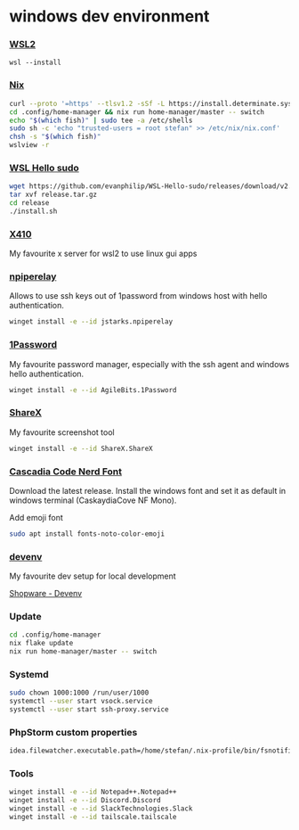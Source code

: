 # windows dev environment

### [WSL2](https://learn.microsoft.com/en-us/windows/wsl/install)
```
wsl --install
```

### [Nix](https://nixos.org/download#nix-install-windows)
```bash
curl --proto '=https' --tlsv1.2 -sSf -L https://install.determinate.systems/nix | sh -s -- install
cd .config/home-manager && nix run home-manager/master -- switch
echo "$(which fish)" | sudo tee -a /etc/shells
sudo sh -c 'echo "trusted-users = root stefan" >> /etc/nix/nix.conf'
chsh -s "$(which fish)"
wslview -r
```

### [WSL Hello sudo](https://github.com/nullpo-head/WSL-Hello-sudo)
```bash
wget https://github.com/evanphilip/WSL-Hello-sudo/releases/download/v2.1.0/release.tar.gz
tar xvf release.tar.gz
cd release
./install.sh
```

### [X410](https://x410.dev/)
My favourite x server for wsl2 to use linux gui apps

### [npiperelay](https://github.com/jstarks/npiperelay)
Allows to use ssh keys out of 1password from windows host with hello authentication.
```bash
winget install -e --id jstarks.npiperelay
```

### [1Password](https://1password.com/downloads/windows/)
My favourite password manager, especially with the ssh agent and windows hello authentication.
```bash
winget install -e --id AgileBits.1Password
```

### [ShareX](https://github.com/ShareX/ShareX/releases)
My favourite screenshot tool
```bash
winget install -e --id ShareX.ShareX
```

### [Cascadia Code Nerd Font](https://github.com/ryanoasis/nerd-fonts/releases/)
Download the latest release. Install the windows font and set it as default in windows terminal (CaskaydiaCove NF Mono).

Add emoji font
```bash
sudo apt install fonts-noto-color-emoji
```

### [devenv](https://devenv.sh/)
My favourite dev setup for local development

[Shopware - Devenv](https://developer.shopware.com/docs/guides/installation/devenv)


### Update
```bash
cd .config/home-manager
nix flake update
nix run home-manager/master -- switch
```

### Systemd
```bash
sudo chown 1000:1000 /run/user/1000
systemctl --user start vsock.service
systemctl --user start ssh-proxy.service
```

### PhpStorm custom properties
```bash
idea.filewatcher.executable.path=/home/stefan/.nix-profile/bin/fsnotifier
```

### Tools
```bash
winget install -e --id Notepad++.Notepad++
winget install -e --id Discord.Discord
winget install -e --id SlackTechnologies.Slack
winget install -e --id tailscale.tailscale
```

